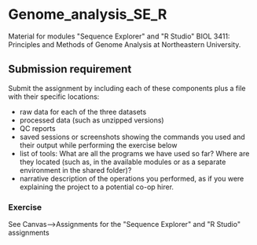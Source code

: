 # Genome_analysis_SE_R
Material for modules "Sequence Explorer" and "R Studio" BIOL 3411: Principles and Methods of Genome Analysis at Northeastern University.

## Submission requirement
Submit the assignment by including each of these components plus a file with their specific locations:
- raw data for each of the three datasets
- processed data (such as unzipped versions)
- QC reports
- saved sessions or screenshots showing the commands you used and their output while performing the exercise below
- list of tools: What are all the programs we have used so far? Where are they located (such as, in the available modules or as a separate environment in the shared folder)?
- narrative description of the operations you performed, as if you were explaining the project to a potential co-op hirer.

### Exercise
See Canvas-->Assignments for the "Sequence Explorer" and "R Studio" assignments
